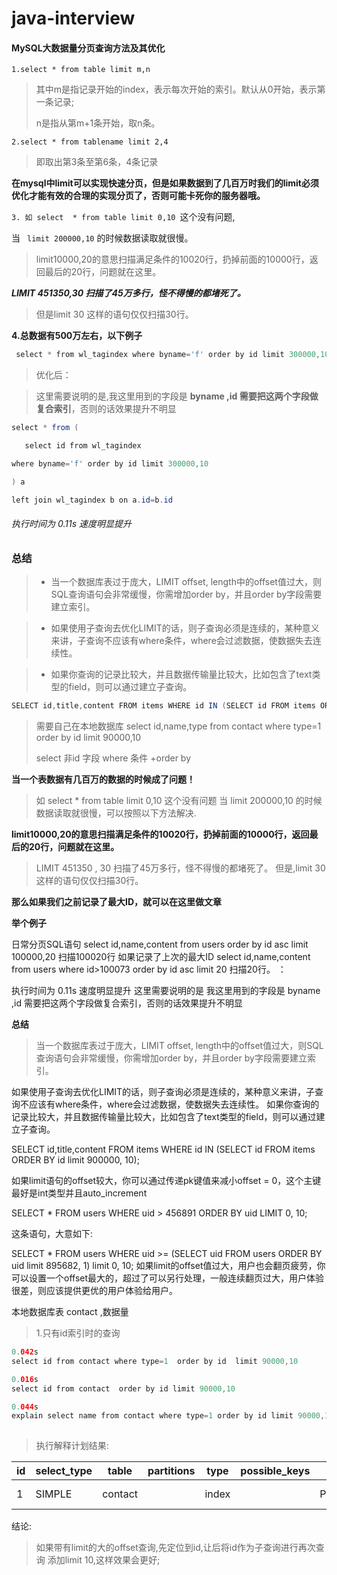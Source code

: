 # java-interview
#### MySQL大数据量分页查询方法及其优化



```1.select * from table limit m,n```

> 其中m是指记录开始的index，表示每次开始的索引。默认从0开始，表示第一条记录;
>
> n是指从第m+1条开始，取n条。

 

``2.select * from tablename limit 2,4``

> 即取出第3条至第6条，4条记录



**在mysql中limit可以实现快速分页，但是如果数据到了几百万时我们的limit必须优化才能有效的合理的实现分页了，否则可能卡死你的服务器哦。**

```3. 如 select  * from table limit 0,10 ```这个没有问题,

 当 `` limit 200000,10`` 的时候数据读取就很慢。

> limit10000,20的意思扫描满足条件的10020行，扔掉前面的10000行，返回最后的20行，问题就在这里。

***LIMIT 451350,30 扫描了45万多行，怪不得慢的都堵死了。***

> 但是limit 30 这样的语句仅仅扫描30行。



**4.总数据有500万左右，以下例子**

```java
 select * from wl_tagindex where byname='f' order by id limit 300000,10 执行时间是 3.21s
```

> 优化后：



> 这里需要说明的是,我这里用到的字段是 **byname ,id 需要把这两个字段做复合索引**，否则的话效果提升不明显

```java
select * from (

   select id from wl_tagindex

where byname='f' order by id limit 300000,10

) a

left join wl_tagindex b on a.id=b.id
```

###### 执行时间为 0.11s 速度明显提升

 

 ### 总结

> -  当一个数据库表过于庞大，LIMIT offset, length中的offset值过大，则SQL查询语句会非常缓慢，你需增加order by，并且order by字段需要建立索引。

> - 如果使用子查询去优化LIMIT的话，则子查询必须是连续的，某种意义来讲，子查询不应该有where条件，where会过滤数据，使数据失去连续性。

> - 如果你查询的记录比较大，并且数据传输量比较大，比如包含了text类型的field，则可以通过建立子查询。

```java
SELECT id,title,content FROM items WHERE id IN (SELECT id FROM items ORDER BY id limit 900000, 10);//子查询中不能有where条件,否则会很慢;
```



> 需要自己在本地数据库 select id,name,type from contact where type=1 order by id limit 90000,10 
>
> select 非id 字段   where 条件 +order by







**当一个表数据有几百万的数据的时候成了问题！**

>  如 select * from table limit 0,10 这个没有问题 当 limit 200000,10 的时候数据读取就很慢，可以按照以下方法解决.


**limit10000,20的意思扫描满足条件的10020行，扔掉前面的10000行，返回最后的20行，问题就在这里。**

> LIMIT 451350 , 30 扫描了45万多行，怪不得慢的都堵死了。
> 但是,limit 30 这样的语句仅仅扫描30行。 

**那么如果我们之前记录了最大ID，就可以在这里做文章**





  **举个例子**

   日常分页SQL语句
   select id,name,content from users order by id asc limit 100000,20
   扫描100020行
   如果记录了上次的最大ID
   select id,name,content from users where id>100073 order by id asc limit 20
   扫描20行。
 ：



   执行时间为 0.11s 速度明显提升
   这里需要说明的是 我这里用到的字段是 byname ,id 需要把这两个字段做复合索引，否则的话效果提升不明显



 **总结**

> 当一个数据库表过于庞大，LIMIT offset, length中的offset值过大，则SQL查询语句会非常缓慢，你需增加order by，并且order by字段需要建立索引。

如果使用子查询去优化LIMIT的话，则子查询必须是连续的，某种意义来讲，子查询不应该有where条件，where会过滤数据，使数据失去连续性。
   如果你查询的记录比较大，并且数据传输量比较大，比如包含了text类型的field，则可以通过建立子查询。

   SELECT id,title,content FROM items WHERE id IN (SELECT id FROM items ORDER BY id limit 900000, 10);

   如果limit语句的offset较大，你可以通过传递pk键值来减小offset = 0，这个主键最好是int类型并且auto_increment

   SELECT * FROM users WHERE uid > 456891 ORDER BY uid LIMIT 0, 10;

   这条语句，大意如下:

   SELECT * FROM users WHERE uid >=  (SELECT uid FROM users ORDER BY uid limit 895682, 1) limit 0, 10;
   如果limit的offset值过大，用户也会翻页疲劳，你可以设置一个offset最大的，超过了可以另行处理，一般连续翻页过大，用户体验很差，则应该提供更优的用户体验给用户。





本地数据库表 contact ,数据量

> 1.只有id索引时的查询

```java 
0.042s 
select id from contact where type=1  order by id  limit 90000,10
```

```java 
0.016s
select id from contact  order by id limit 90000,10
```

```java 
0.044s
explain select name from contact where type=1 order by id limit 90000,10
    
```

> 执行解释计划结果:

| id   | select_type | table   | partitions | type  | possible_keys | key     | key_len | ref  | rows  | filtered | Extra       |
| ---- | ----------- | ------- | ---------- | ----- | ------------- | ------- | ------- | ---- | ----- | -------- | ----------- |
| 1    | SIMPLE      | contact |            | index |               | PRIMARY | 4       |      | 90010 | 10.00    | Using where |

结论:

> 如果带有limit的大的offset查询,先定位到id,让后将id作为子查询进行再次查询 添加limit 10,这样效果会更好;

